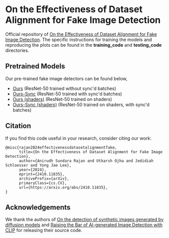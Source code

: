 # On the Effectiveness of Dataset Alignment for Fake Image Detection

Official repository of [On the Effectiveness of Dataset Alignment for Fake Image Detection](https://arxiv.org/abs/2410.11835). The specific instructions for training the models and reproducing the plots can be found in the **training_code** and **testing_code** directories.

## Pretrained Models

Our pre-trained fake image detectors can be found below,
- [Ours](https://drive.google.com/file/d/1ACoiwC8BM0NpyhAwbKsyAk1Da-TAoRRy/view?usp=sharing) (ResNet-50 trained without sync'd batches)
- [Ours-Sync](https://drive.google.com/file/d/1rn0hgAjTXeY7QTpCnx9lMGNPfrwvO1lO/view?usp=sharing) (ResNet-50 trained with sync'd batches)
- [Ours (shaders)](https://drive.google.com/file/d/1pqM8z10--509vS98yNTebI8OzvDqLPgI/view?usp=sharing) (ResNet-50 trained on shaders)
- [Ours-Sync (shaders)](https://drive.google.com/file/d/1wDZe_P5xiAbELZLV-PmYK5Hkh_BG6Eah/view?usp=sharing) (ResNet-50 trained on shaders, with sync'd batches)

## Citation
If you find this code useful in your research, consider citing our work:
```
@misc{rajan2024effectivenessdatasetalignmentfake,
      title={On the Effectiveness of Dataset Alignment for Fake Image Detection}, 
      author={Anirudh Sundara Rajan and Utkarsh Ojha and Jedidiah Schloesser and Yong Jae Lee},
      year={2024},
      eprint={2410.11835},
      archivePrefix={arXiv},
      primaryClass={cs.CV},
      url={https://arxiv.org/abs/2410.11835}, 
}
```
## Acknowledgements
We thank the authors of [On the detection of synthetic images generated by diffusion models](https://arxiv.org/abs/2211.00680) and [Raising the Bar of AI-generated Image Detection with CLIP](https://arxiv.org/abs/2312.00195) for releasing their source code.
